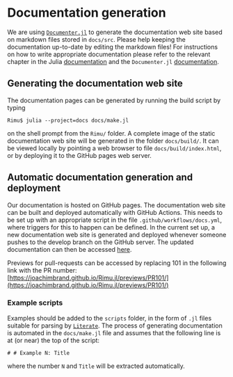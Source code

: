 # Documentation generation

We are using [`Documenter.jl`](https://github.com/JuliaDocs/Documenter.jl) to generate the
documentation web site based on markdown files stored in `docs/src`. Please help keeping the
documentation up-to-date by editing the markdown files! For instructions on how to write
appropriate documentation please refer to the relevant chapter in the Julia
[documentation](https://docs.julialang.org/en/v1/manual/documentation/) and the
`Documenter.jl` [documentation](https://juliadocs.github.io/Documenter.jl/latest/).

## Generating the documentation web site

The documentation pages can be generated by running the build script by typing

```
Rimu$ julia --project=docs docs/make.jl
```

on the shell prompt from the `Rimu/` folder. A complete image of the static documentation
web site will be generated in the folder `docs/build/`. It can be viewed locally by pointing
a web browser to file `docs/build/index.html`, or by deploying it to the GitHub pages web
server.

## Automatic documentation generation and deployment

Our documentation is hosted on GitHub pages. The documentation web site can be built and
deployed automatically with GitHub Actions. This needs to be set up with an appropriate
script in the file `.github/workflows/docs.yml`, where triggers for this to happen can be
defined. In the current set up, a new documentation web site is generated and deployed
whenever someone pushes to the develop branch on the GitHub server. The updated
documentation can then be accessed [here](https://joachimbrand.github.io/Rimu.jl/dev/).

Previews for pull-requests can be accessed by replacing 101 in the following link with the PR number: [https://joachimbrand.github.io/Rimu.jl/previews/PR101/](https://joachimbrand.github.io/Rimu.jl/previews/PR101/)

### Example scripts

Examples should be added to the `scripts` folder, in the form of `.jl` files suitable for 
parsing by [`Literate`](https://github.com/fredrikekre/Literate.jl). The process of generating 
documentation is automated in the `docs/make.jl` file and assumes that the following line is 
at (or near) the top of the script:
```
# # Example N: Title
```
where the number `N` and `Title` will be extracted automatically.